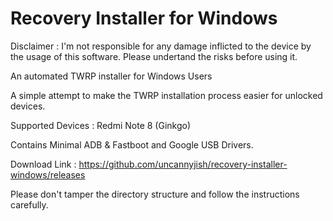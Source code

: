 # Recovery Installer for Windows

Disclaimer : I'm not responsible for any damage inflicted to the device by the usage of this software. Please undertand the risks before using it.

An automated TWRP installer for Windows Users

A simple attempt to make the TWRP installation process easier for unlocked devices. 

Supported Devices : Redmi Note 8 (Ginkgo)

Contains Minimal ADB & Fastboot and Google USB Drivers.

Download Link : https://github.com/uncannyjish/recovery-installer-windows/releases

Please don't tamper the directory structure and follow the instructions carefully.
